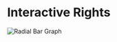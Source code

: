 # Interactive Rights

![Radial Bar Graph](https://dl.dropboxusercontent.com/u/25652072/InteractiveRights_RadialBarGraph.png)


